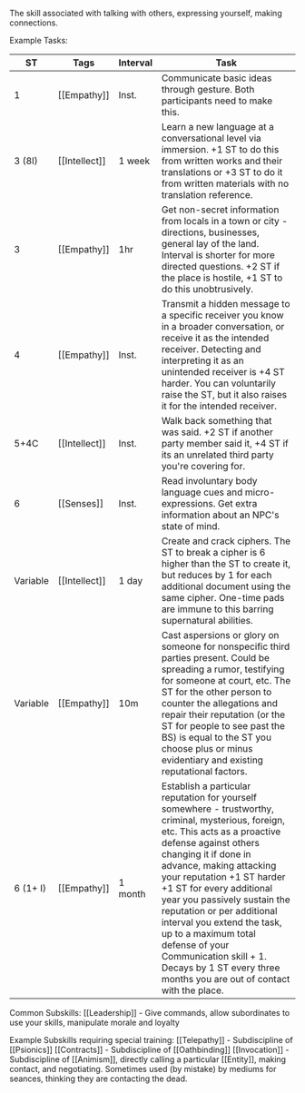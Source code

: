 The skill associated with talking with others, expressing yourself, making connections.

Example Tasks:

| ST       | Tags          | Interval | Task                                                                                                                                                                                                                                                                                                                                                                                                                                                                                                   |
| -------- | ------------- | -------- | ------------------------------------------------------------------------------------------------------------------------------------------------------------------------------------------------------------------------------------------------------------------------------------------------------------------------------------------------------------------------------------------------------------------------------------------------------------------------------------------------------ |
| 1        | [[Empathy]]   | Inst.    | Communicate basic ideas through gesture. Both participants need to make this.                                                                                                                                                                                                                                                                                                                                                                                                                          |
| 3 (8I)   | [[Intellect]] | 1 week   | Learn a new language at a conversational level via immersion. +1 ST to do this from written works and their translations or +3 ST to do it from written materials with no translation reference.                                                                                                                                                                                                                                                                                                       |
| 3        | [[Empathy]]   | 1hr      | Get non-secret information from locals in a town or city - directions, businesses, general lay of the land. Interval is shorter for more directed questions. +2 ST if the place is hostile, +1 ST to do this unobtrusively.                                                                                                                                                                                                                                                                            |
| 4        | [[Empathy]]   | Inst.    | Transmit a hidden message to a specific receiver you know in a broader conversation, or receive it as the intended receiver.  Detecting and interpreting it as an unintended receiver is +4 ST harder. You can voluntarily raise the ST, but it also raises it for the intended receiver.                                                                                                                                                                                                              |
| 5+4C     | [[Intellect]] | Inst.    | Walk back something that was said. +2 ST if another party member said it, +4 ST if its an unrelated third party you're covering for.                                                                                                                                                                                                                                                                                                                                                                   |
| 6        | [[Senses]]    | Inst.    | Read involuntary body language cues and micro-expressions. Get extra information about an NPC's state of mind.                                                                                                                                                                                                                                                                                                                                                                                         |
| Variable | [[Intellect]] | 1 day    | Create and crack ciphers. The ST to break a cipher is 6 higher than the ST to create it, but reduces by 1 for each additional document using the same cipher. One-time pads are immune to this barring supernatural abilities.                                                                                                                                                                                                                                                                         |
| Variable | [[Empathy]]   | 10m      | Cast aspersions or glory on someone for nonspecific third parties present. Could be spreading a rumor, testifying for someone at court, etc. The ST for the other person to counter the allegations and repair their reputation (or the ST for people to see past the BS) is equal to the ST you choose plus or minus evidentiary and existing reputational factors.                                                                                                                                   |
| 6 (1+ I) | [[Empathy]]   | 1 month  | Establish a particular reputation for yourself somewhere - trustworthy, criminal, mysterious, foreign, etc. This acts as a proactive defense against others changing it if done in advance, making attacking your reputation +1 ST harder +1 ST for every additional year you passively sustain the reputation or per additional interval you extend the task, up to a maximum total defense of your Communication skill + 1. Decays by 1 ST every three months you are out of contact with the place. |

Common Subskills:
[[Leadership]] - Give commands, allow subordinates to use your skills, manipulate morale and loyalty

Example Subskills requiring special training:
[[Telepathy]] - Subdiscipline of [[Psionics]]
[[Contracts]] - Subdiscipline of [[Oathbinding]]
[[Invocation]] - Subdiscipline of [[Animism]], directly calling a particular [[Entity]], making contact, and negotiating. Sometimes used (by mistake) by mediums for seances, thinking they are contacting the dead.